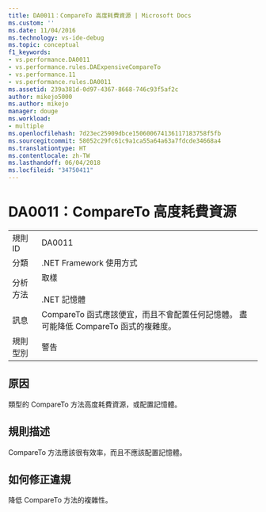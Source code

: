 ```yaml
---
title: DA0011：CompareTo 高度耗費資源 | Microsoft Docs
ms.custom: ''
ms.date: 11/04/2016
ms.technology: vs-ide-debug
ms.topic: conceptual
f1_keywords:
- vs.performance.DA0011
- vs.performance.rules.DAExpensiveCompareTo
- vs.performance.11
- vs.performance.rules.DA0011
ms.assetid: 239a381d-0d97-4367-8668-746c93f5af2c
author: mikejo5000
ms.author: mikejo
manager: douge
ms.workload:
- multiple
ms.openlocfilehash: 7d23ec25909dbce150600674136117183758f5fb
ms.sourcegitcommit: 58052c29fc61c9a1ca55a64a63a7fdcde34668a4
ms.translationtype: HT
ms.contentlocale: zh-TW
ms.lasthandoff: 06/04/2018
ms.locfileid: "34750411"
---
```

# <a name="da0011-expensive-compareto"></a>DA0011：CompareTo 高度耗費資源
|||  
|-|-|  
|規則 ID|DA0011|  
|分類|.NET Framework 使用方式|  
|分析方法|取樣<br /><br /> .NET 記憶體|  
|訊息|CompareTo 函式應該便宜，而且不會配置任何記憶體。 盡可能降低 CompareTo 函式的複雜度。|  
|規則型別|警告|  
  
## <a name="cause"></a>原因  
 類型的 CompareTo 方法高度耗費資源，或配置記憶體。  
  
## <a name="rule-description"></a>規則描述  
 CompareTo 方法應該很有效率，而且不應該配置記憶體。  
  
## <a name="how-to-fix-violations"></a>如何修正違規  
 降低 CompareTo 方法的複雜性。